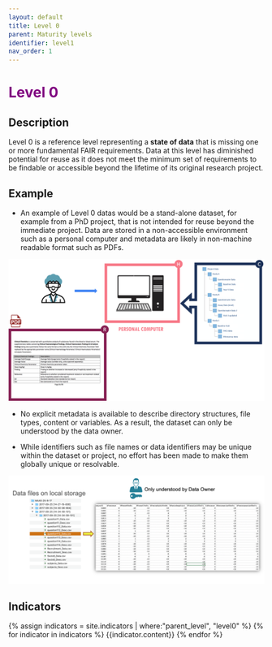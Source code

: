 ```yaml
---
layout: default
title: Level 0
parent: Maturity levels
identifier: level1
nav_order: 1
---
```


# <span style="color:purple;font-weight:bold">Level 0</span>

## Description

Level 0 is a reference level representing a **state of data** that is missing one or more fundamental FAIR requirements. Data at this level has diminished potential for reuse as it does not meet the minimum set of requirements to be findable or accessible beyond the lifetime of its original research project.

## Example

* An example of Level 0 datas would be a stand-alone dataset, for example from a PhD project, that is not intended for reuse beyond the immediate project. Data are stored in a non-accessible environment such as a personal computer and metadata are likely in non-machine readable format such as PDFs.


![Level0-Overview](../../assets/images/examples/level0_overview.png)


* No explicit metadata is available to describe directory structures, file types, content or variables. As a result, the dataset can only be understood by the data owner.

* While identifiers such as file names or data identifiers may be unique within the dataset or project, no effort has been made to make them globally unique or resolvable.

![Level0-Storage](../../assets/images/examples/level0_storage.png) 

## Indicators

{% assign indicators = site.indicators | where:"parent_level", "level0" %}
{% for indicator in indicators %}
{{indicator.content}}
{% endfor %}






